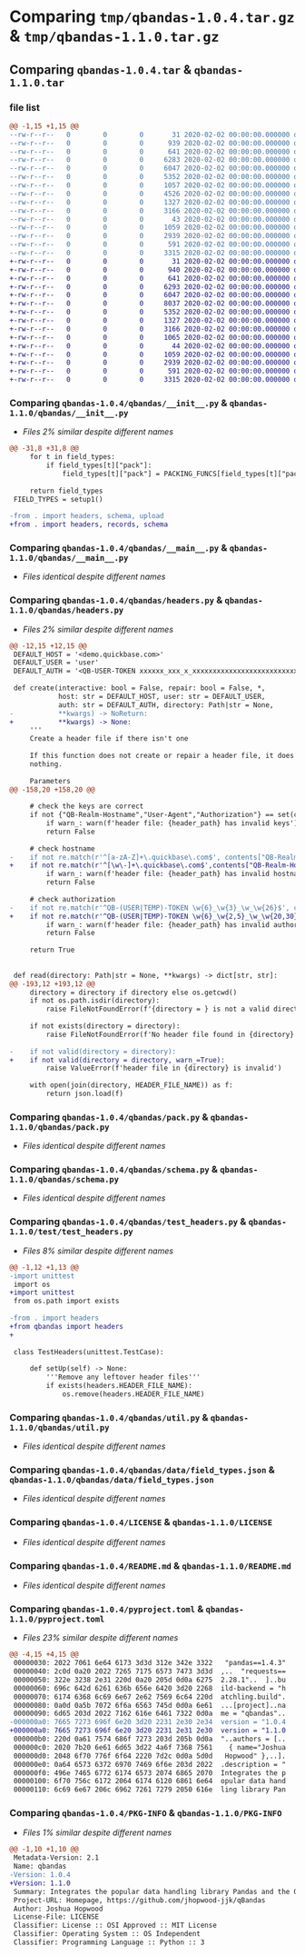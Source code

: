 # Comparing `tmp/qbandas-1.0.4.tar.gz` & `tmp/qbandas-1.1.0.tar.gz`

## Comparing `qbandas-1.0.4.tar` & `qbandas-1.1.0.tar`

### file list

```diff
@@ -1,15 +1,15 @@
--rw-r--r--   0        0        0       31 2020-02-02 00:00:00.000000 qbandas-1.0.4/requirements.txt
--rw-r--r--   0        0        0      939 2020-02-02 00:00:00.000000 qbandas-1.0.4/qbandas/__init__.py
--rw-r--r--   0        0        0      641 2020-02-02 00:00:00.000000 qbandas-1.0.4/qbandas/__main__.py
--rw-r--r--   0        0        0     6283 2020-02-02 00:00:00.000000 qbandas-1.0.4/qbandas/headers.py
--rw-r--r--   0        0        0     6047 2020-02-02 00:00:00.000000 qbandas-1.0.4/qbandas/pack.py
--rw-r--r--   0        0        0     5352 2020-02-02 00:00:00.000000 qbandas-1.0.4/qbandas/schema.py
--rw-r--r--   0        0        0     1057 2020-02-02 00:00:00.000000 qbandas-1.0.4/qbandas/test_headers.py
--rw-r--r--   0        0        0     4526 2020-02-02 00:00:00.000000 qbandas-1.0.4/qbandas/upload.py
--rw-r--r--   0        0        0     1327 2020-02-02 00:00:00.000000 qbandas-1.0.4/qbandas/util.py
--rw-r--r--   0        0        0     3166 2020-02-02 00:00:00.000000 qbandas-1.0.4/qbandas/data/field_types.json
--rw-r--r--   0        0        0       43 2020-02-02 00:00:00.000000 qbandas-1.0.4/.gitignore
--rw-r--r--   0        0        0     1059 2020-02-02 00:00:00.000000 qbandas-1.0.4/LICENSE
--rw-r--r--   0        0        0     2939 2020-02-02 00:00:00.000000 qbandas-1.0.4/README.md
--rw-r--r--   0        0        0      591 2020-02-02 00:00:00.000000 qbandas-1.0.4/pyproject.toml
--rw-r--r--   0        0        0     3315 2020-02-02 00:00:00.000000 qbandas-1.0.4/PKG-INFO
+-rw-r--r--   0        0        0       31 2020-02-02 00:00:00.000000 qbandas-1.1.0/requirements.txt
+-rw-r--r--   0        0        0      940 2020-02-02 00:00:00.000000 qbandas-1.1.0/qbandas/__init__.py
+-rw-r--r--   0        0        0      641 2020-02-02 00:00:00.000000 qbandas-1.1.0/qbandas/__main__.py
+-rw-r--r--   0        0        0     6293 2020-02-02 00:00:00.000000 qbandas-1.1.0/qbandas/headers.py
+-rw-r--r--   0        0        0     6047 2020-02-02 00:00:00.000000 qbandas-1.1.0/qbandas/pack.py
+-rw-r--r--   0        0        0     8037 2020-02-02 00:00:00.000000 qbandas-1.1.0/qbandas/records.py
+-rw-r--r--   0        0        0     5352 2020-02-02 00:00:00.000000 qbandas-1.1.0/qbandas/schema.py
+-rw-r--r--   0        0        0     1327 2020-02-02 00:00:00.000000 qbandas-1.1.0/qbandas/util.py
+-rw-r--r--   0        0        0     3166 2020-02-02 00:00:00.000000 qbandas-1.1.0/qbandas/data/field_types.json
+-rw-r--r--   0        0        0     1065 2020-02-02 00:00:00.000000 qbandas-1.1.0/test/test_headers.py
+-rw-r--r--   0        0        0       44 2020-02-02 00:00:00.000000 qbandas-1.1.0/.gitignore
+-rw-r--r--   0        0        0     1059 2020-02-02 00:00:00.000000 qbandas-1.1.0/LICENSE
+-rw-r--r--   0        0        0     2939 2020-02-02 00:00:00.000000 qbandas-1.1.0/README.md
+-rw-r--r--   0        0        0      591 2020-02-02 00:00:00.000000 qbandas-1.1.0/pyproject.toml
+-rw-r--r--   0        0        0     3315 2020-02-02 00:00:00.000000 qbandas-1.1.0/PKG-INFO
```

### Comparing `qbandas-1.0.4/qbandas/__init__.py` & `qbandas-1.1.0/qbandas/__init__.py`

 * *Files 2% similar despite different names*

```diff
@@ -31,8 +31,8 @@
     for t in field_types:
         if field_types[t]["pack"]:
             field_types[t]["pack"] = PACKING_FUNCS[field_types[t]["pack"]]
     
     return field_types
 FIELD_TYPES = setup1()
 
-from . import headers, schema, upload
+from . import headers, records, schema
```

### Comparing `qbandas-1.0.4/qbandas/__main__.py` & `qbandas-1.1.0/qbandas/__main__.py`

 * *Files identical despite different names*

### Comparing `qbandas-1.0.4/qbandas/headers.py` & `qbandas-1.1.0/qbandas/headers.py`

 * *Files 2% similar despite different names*

```diff
@@ -12,15 +12,15 @@
 DEFAULT_HOST = '<demo.quickbase.com>'
 DEFAULT_USER = 'user'
 DEFAULT_AUTH = '<QB-USER-TOKEN xxxxxx_xxx_x_xxxxxxxxxxxxxxxxxxxxxxxxxx>'
 
 def create(interactive: bool = False, repair: bool = False, *, 
            host: str = DEFAULT_HOST, user: str = DEFAULT_USER, 
            auth: str = DEFAULT_AUTH, directory: Path|str = None,
-           **kwargs) -> NoReturn:
+           **kwargs) -> None:
     '''
     Create a header file if there isn't one
 
     If this function does not create or repair a header file, it does 
     nothing.
 
     Parameters
@@ -158,20 +158,20 @@
 
     # check the keys are correct
     if not {"QB-Realm-Hostname","User-Agent","Authorization"} == set(contents):
         if warn_: warn(f'header file: {header_path} has invalid keys')
         return False
 
     # check hostname
-    if not re.match(r'^[a-zA-Z]+\.quickbase\.com$', contents["QB-Realm-Hostname"]):
+    if not re.match(r'^[\w\-]+\.quickbase\.com$',contents["QB-Realm-Hostname"]):
         if warn_: warn(f'header file: {header_path} has invalid hostname')
         return False
     
     # check authorization
-    if not re.match(r'^QB-(USER|TEMP)-TOKEN \w{6}_\w{3}_\w_\w{26}$', contents["Authorization"]):
+    if not re.match(r'^QB-(USER|TEMP)-TOKEN \w{6}_\w{2,5}_\w_\w{20,30}$', contents["Authorization"]):
         if warn_: warn(f'header file: {header_path} has invalid authorization')
         return False
 
     return True
 
 
 def read(directory: Path|str = None, **kwargs) -> dict[str, str]:
@@ -193,12 +193,12 @@
     directory = directory if directory else os.getcwd()  
     if not os.path.isdir(directory):
         raise FileNotFoundError(f'{directory = } is not a valid directory')
 
     if not exists(directory = directory):
         raise FileNotFoundError(f'No header file found in {directory}')
     
-    if not valid(directory = directory):
+    if not valid(directory = directory, warn_=True):
         raise ValueError(f'header file in {directory} is invalid')
     
     with open(join(directory, HEADER_FILE_NAME)) as f:
         return json.load(f)
```

### Comparing `qbandas-1.0.4/qbandas/pack.py` & `qbandas-1.1.0/qbandas/pack.py`

 * *Files identical despite different names*

### Comparing `qbandas-1.0.4/qbandas/schema.py` & `qbandas-1.1.0/qbandas/schema.py`

 * *Files identical despite different names*

### Comparing `qbandas-1.0.4/qbandas/test_headers.py` & `qbandas-1.1.0/test/test_headers.py`

 * *Files 8% similar despite different names*

```diff
@@ -1,12 +1,13 @@
-import unittest
 import os
+import unittest
 from os.path import exists
 
-from . import headers
+from qbandas import headers
+
 
 class TestHeaders(unittest.TestCase):
 
     def setUp(self) -> None:
         '''Remove any leftover header files'''
         if exists(headers.HEADER_FILE_NAME):
             os.remove(headers.HEADER_FILE_NAME)
```

### Comparing `qbandas-1.0.4/qbandas/util.py` & `qbandas-1.1.0/qbandas/util.py`

 * *Files identical despite different names*

### Comparing `qbandas-1.0.4/qbandas/data/field_types.json` & `qbandas-1.1.0/qbandas/data/field_types.json`

 * *Files identical despite different names*

### Comparing `qbandas-1.0.4/LICENSE` & `qbandas-1.1.0/LICENSE`

 * *Files identical despite different names*

### Comparing `qbandas-1.0.4/README.md` & `qbandas-1.1.0/README.md`

 * *Files identical despite different names*

### Comparing `qbandas-1.0.4/pyproject.toml` & `qbandas-1.1.0/pyproject.toml`

 * *Files 23% similar despite different names*

```diff
@@ -4,15 +4,15 @@
 00000030: 2022 7061 6e64 6173 3d3d 312e 342e 3322   "pandas==1.4.3"
 00000040: 2c0d 0a20 2022 7265 7175 6573 7473 3d3d  ,..  "requests==
 00000050: 322e 3238 2e31 220d 0a20 205d 0d0a 6275  2.28.1"..  ]..bu
 00000060: 696c 642d 6261 636b 656e 6420 3d20 2268  ild-backend = "h
 00000070: 6174 6368 6c69 6e67 2e62 7569 6c64 220d  atchling.build".
 00000080: 0a0d 0a5b 7072 6f6a 6563 745d 0d0a 6e61  ...[project]..na
 00000090: 6d65 203d 2022 7162 616e 6461 7322 0d0a  me = "qbandas"..
-000000a0: 7665 7273 696f 6e20 3d20 2231 2e30 2e34  version = "1.0.4
+000000a0: 7665 7273 696f 6e20 3d20 2231 2e31 2e30  version = "1.1.0
 000000b0: 220d 0a61 7574 686f 7273 203d 205b 0d0a  "..authors = [..
 000000c0: 2020 7b20 6e61 6d65 3d22 4a6f 7368 7561    { name="Joshua
 000000d0: 2048 6f70 776f 6f64 2220 7d2c 0d0a 5d0d   Hopwood" },..].
 000000e0: 0a64 6573 6372 6970 7469 6f6e 203d 2022  .description = "
 000000f0: 496e 7465 6772 6174 6573 2074 6865 2070  Integrates the p
 00000100: 6f70 756c 6172 2064 6174 6120 6861 6e64  opular data hand
 00000110: 6c69 6e67 206c 6962 7261 7279 2050 616e  ling library Pan
```

### Comparing `qbandas-1.0.4/PKG-INFO` & `qbandas-1.1.0/PKG-INFO`

 * *Files 1% similar despite different names*

```diff
@@ -1,10 +1,10 @@
 Metadata-Version: 2.1
 Name: qbandas
-Version: 1.0.4
+Version: 1.1.0
 Summary: Integrates the popular data handling library Pandas and the QuickBase API
 Project-URL: Homepage, https://github.com/jhopwood-jjk/qBandas
 Author: Joshua Hopwood
 License-File: LICENSE
 Classifier: License :: OSI Approved :: MIT License
 Classifier: Operating System :: OS Independent
 Classifier: Programming Language :: Python :: 3
```

